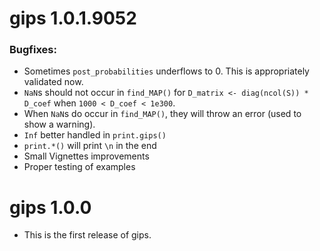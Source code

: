 # gips 1.0.1.9052

### Bugfixes:

* Sometimes `post_probabilities` underflows to 0. This is appropriately validated now.
* `NaN`s should not occur in `find_MAP()` for `D_matrix <- diag(ncol(S)) * D_coef` when `1000 < D_coef < 1e300`.
* When `NaN`s do occur in `find_MAP()`, they will throw an error (used to show a warning).
* `Inf` better handled in `print.gips()`
* `print.*()` will print `\n` in the end
* Small Vignettes improvements
* Proper testing of examples


# gips 1.0.0

* This is the first release of gips.
